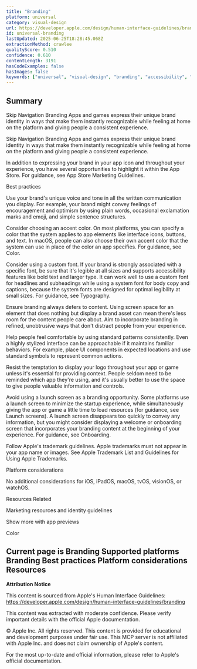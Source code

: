 ```yaml
---
title: "Branding"
platform: universal
category: visual-design
url: https://developer.apple.com/design/human-interface-guidelines/branding
id: universal-branding
lastUpdated: 2025-06-25T18:28:45.068Z
extractionMethod: crawlee
qualityScore: 0.510
confidence: 0.610
contentLength: 3191
hasCodeExamples: false
hasImages: false
keywords: ["universal", "visual-design", "branding", "accessibility", "buttons", "color", "controls", "design", "icons", "images"]
---
```

## Summary

Skip Navigation
Branding
Apps and games express their unique brand identity in ways that make them instantly recognizable while feeling at home on the platform and giving people a consistent experience.

Skip Navigation
Branding
Apps and games express their unique brand identity in ways that make them instantly recognizable while feeling at home on the platform and giving people a consistent experience.

In addition to expressing your brand in your app icon and throughout your experience, you have several opportunities to highlight it within the App Store. For guidance, see App Store Marketing Guidelines.

Best practices

Use your brand's unique voice and tone in all the written communication you display. For example, your brand might convey feelings of encouragement and optimism by using plain words, occasional exclamation marks and emoji, and simple sentence structures.

Consider choosing an accent color. On most platforms, you can specify a color that the system applies to app elements like interface icons, buttons, and text. In macOS, people can also choose their own accent color that the system can use in place of the color an app specifies. For guidance, see Color.

Consider using a custom font. If your brand is strongly associated with a specific font, be sure that it's legible at all sizes and supports accessibility features like bold text and larger type. It can work well to use a custom font for headlines and subheadings while using a system font for body copy and captions, because the system fonts are designed for optimal legibility at small sizes. For guidance, see Typography.

Ensure branding always defers to content. Using screen space for an element that does nothing but display a brand asset can mean there's less room for the content people care about. Aim to incorporate branding in refined, unobtrusive ways that don't distract people from your experience.

Help people feel comfortable by using standard patterns consistently. Even a highly stylized interface can be approachable if it maintains familiar behaviors. For example, place UI components in expected locations and use standard symbols to represent common actions.

Resist the temptation to display your logo throughout your app or game unless it's essential for providing context. People seldom need to be reminded which app they're using, and it's usually better to use the space to give people valuable information and controls.

Avoid using a launch screen as a branding opportunity. Some platforms use a launch screen to minimize the startup experience, while simultaneously giving the app or game a little time to load resources (for guidance, see Launch screens). A launch screen disappears too quickly to convey any information, but you might consider displaying a welcome or onboarding screen that incorporates your branding content at the beginning of your experience. For guidance, see Onboarding.

Follow Apple's trademark guidelines. Apple trademarks must not appear in your app name or images. See Apple Trademark List and Guidelines for Using Apple Trademarks.

Platform considerations

No additional considerations for iOS, iPadOS, macOS, tvOS, visionOS, or watchOS.

Resources
Related

Marketing resources and identity guidelines

Show more with app previews

Color

Current page is Branding
Supported platforms
Branding
Best practices
Platform considerations
Resources
---

**Attribution Notice**

This content is sourced from Apple's Human Interface Guidelines: https://developer.apple.com/design/human-interface-guidelines/branding

This content was extracted with moderate confidence. Please verify important details with the official Apple documentation.

© Apple Inc. All rights reserved. This content is provided for educational and development purposes under fair use. This MCP server is not affiliated with Apple Inc. and does not claim ownership of Apple's content.

For the most up-to-date and official information, please refer to Apple's official documentation.
